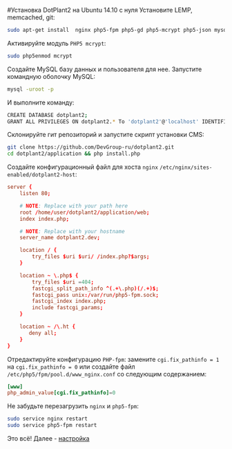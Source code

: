 #Установка DotPlant2 на Ubuntu 14.10 с нуля
Установите LEMP, memcached, git:
```bash
sudo apt-get install  nginx php5-fpm php5-gd php5-mcrypt php5-json mysql-server php5-mysql php5-cli php5-memcached memcached php5-curl php5-intl git
```
Активируйте модуль `PHP5 mcrypt`:
```bash
sudo php5enmod mcrypt
```
Создайте MySQL базу данных и пользователя для нее.
Запустите командную оболочку MySQL:
```bash
mysql -uroot -p
```
И выполните команду:
```bash
CREATE DATABASE dotplant2;
GRANT ALL PRIVILEGES ON dotplant2.* To 'dotplant2'@'localhost' IDENTIFIED BY 'REPLACE_WITH_YOUR_PASSWORD';
```
Склонируйте гит репозиторий и запустите скрипт установки CMS:
```bash
git clone https://github.com/DevGroup-ru/dotplant2.git
cd dotplant2/application && php install.php
```
Создайте конфигурационный файл для хоста `nginx` `/etc/nginx/sites-enabled/dotplant2-host`:
```conf
server {
    listen 80;

    # NOTE: Replace with your path here
    root /home/user/dotplant2/application/web;
    index index.php;

    # NOTE: Replace with your hostname
    server_name dotplant2.dev;

    location / {
        try_files $uri $uri/ /index.php?$args;
    }

    location ~ \.php$ {
        try_files $uri =404;
        fastcgi_split_path_info ^(.+\.php)(/.+)$;
        fastcgi_pass unix:/var/run/php5-fpm.sock;
        fastcgi_index index.php;
        include fastcgi_params;
    }

    location ~ /\.ht {
       deny all;
    }
}
```
Отредактируйте конфигурацию `PHP-fpm`: замените `cgi.fix_pathinfo = 1` на `cgi.fix_pathinfo = 0` или создайте файл `/etc/php5/fpm/pool.d/www_nginx.conf` со следующим содержанием:
```conf
[www]
php_admin_value[cgi.fix_pathinfo]=0
```
Не забудьте перезагрузить `nginx` и `php5-fpm`: 
```bash
sudo service nginx restart
sudo service php5-fpm restart
```
Это всё!
Далее - [настройка](Web_application_configuratios)
